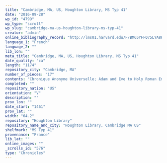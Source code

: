 ```yaml
---
title: "Cambridge, MA, US, Houghton Library, MS Typ 41"
date: "2016-09-28"
wp_id: "4799"
wp_type: "scroll"
wp_slug: "cambridge-ma-us-houghton-library-ms-typ-41"
creator: "admin"
online_bibliography_record: "http://lms01.harvard.edu/F/BM65YFFQ75LYA8PH3U2S5QKJQ2S1BP2XAUDR6JSYN23LSRR5Y7-02010?func=find-c&amp=&CCL_TERM=sys%3D009520434&pds_handle=GUEST"
language_1: "French"
language_2: ""
lib_lon: ""
meta_title: "Cambridge, MA, US, Houghton Library, MS Typ 41"
date_quality: "ca"
length: "1174"
repository_city: "Cambridge, MA"
number_of_pieces: "17"
contents: "Chronique Anonyme Universelle; Adam and Eve to Holy Roman Emperor and France."
completed: ""
repository_nation: "US"
orientation: "V"
description: ""
prov_lon: ""
date_start: "1461"
prov_lat: ""
width: "64.2"
repository: "Houghton Library"
repository_name_and_city: "Houghton Library, Cambridge MA US"
shelfmark: "MS Typ 41"
provenance: "France"
lib_lat: ""
online_images: ""
_scrolls_id: "576"
type: "Chronicles"
---
```



